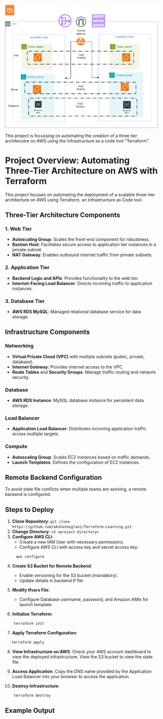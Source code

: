![3 Tier Architecutre Project](3TIERArchitecture.drawio1.png)


This project is focussing on automating the creation of a three tier architecutre on AWS using the Infrastructure as a code tool "Terraform".

# Project Overview: Automating Three-Tier Architecture on AWS with Terraform

This project focuses on automating the deployment of a scalable three-tier architecture on AWS using Terraform, an Infrastructure as Code tool.

## Three-Tier Architecture Components

### 1. Web Tier
- **Autoscaling Group**: Scales the front-end component for robustness.
- **Bastion Host**: Facilitates secure access to application tier instances in a private subnet.
- **NAT Gateway**: Enables outbound internet traffic from private subnets.

### 2. Application Tier
- **Backend Logic and APIs**: Provides functionality to the web tier.
- **Internet-Facing Load Balancer**: Directs incoming traffic to application instances.

### 3. Database Tier
- **AWS RDS MySQL**: Managed relational database service for data storage.

## Infrastructure Components

### Networking
- **Virtual Private Cloud (VPC)** with multiple subnets (public, private, database).
- **Internet Gateway**: Provides internet access to the VPC.
- **Route Tables** and **Security Groups**: Manage traffic routing and network security.

### Database
- **AWS RDS Instance**: MySQL database instance for persistent data storage.

### Load Balancer
- **Application Load Balancer**: Distributes incoming application traffic across multiple targets.

### Compute
- **Autoscaling Group**: Scales EC2 instances based on traffic demands.
- **Launch Templates**: Defines the configuration of EC2 instances.

## Remote Backend Configuration

To avoid state file conflicts when multiple teams are working, a remote backend is configured.

## Steps to Deploy

1. **Clone Repository**: `git clone https://github.com/akshatmiglani/Terraform-Learning.git`
2. **Change Directory**: `cd <project-directory>`
3. **Configure AWS CLI**:
   - Create a new IAM User with necessary permissions.
   - Configure AWS CLI with access key and secret access key:
```bash
     aws configure
```
4. **Create S3 Bucket for Remote Backend**:
   - Enable versioning for the S3 bucket (mandatory).
   - Update details in backend.tf file
   
5. **Modify tfvars File**:
   - Configure Database username, password, and Amazon AMIs for launch template.

6. **Initialize Terraform**:
```bash
    terraform init
```

7. **Apply Terraform Configuration**:
```bash
   terraform apply
```
8. **View Infrastructure on AWS**:
    Check your AWS account dashboard to view the deployed infrastructure. View the S3 bucket to view the state file.

9. **Access Application**:
    Copy the DNS name provided by the Application Load Balancer into your browser to access the application.
    
10. **Destroy Infrastructure**:
```bash
    terraform destroy
```
    

## Example Output

